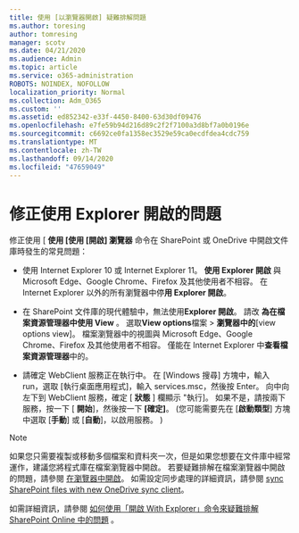 ```yaml
---
title: 使用 [以瀏覽器開啟] 疑難排解問題
ms.author: toresing
author: tomresing
manager: scotv
ms.date: 04/21/2020
ms.audience: Admin
ms.topic: article
ms.service: o365-administration
ROBOTS: NOINDEX, NOFOLLOW
localization_priority: Normal
ms.collection: Adm_O365
ms.custom: ''
ms.assetid: ed852342-e33f-4450-8400-63d30df09476
ms.openlocfilehash: e7fe59b94d216d89c2f2f7100a3d8bf7a0b0196e
ms.sourcegitcommit: c6692ce0fa1358ec3529e59ca0ecdfdea4cdc759
ms.translationtype: MT
ms.contentlocale: zh-TW
ms.lasthandoff: 09/14/2020
ms.locfileid: "47659049"
---
```

# <a name="fix-problems-with-open-with-explorer"></a>修正使用 Explorer 開啟的問題

修正使用 [ **使用 [使用 [開啟] 瀏覽器** 命令在 SharePoint 或 OneDrive 中開啟文件庫時發生的常見問題： 
  
- 使用 Internet Explorer 10 或 Internet Explorer 11。 **使用 Explorer 開啟** 與 Microsoft Edge、Google Chrome、Firefox 及其他使用者不相容。 在 Internet Explorer 以外的所有瀏覽器中停**用 Explorer 開啟**。 
    
- 在 SharePoint 文件庫的現代體驗中，無法使用**Explorer 開啟**。 請改 **為在檔案資源管理器中使用 View** 。 選取**View options**檔案 \> **瀏覽器中的**[view options view]。 檔案瀏覽器中的視圖與 Microsoft Edge、Google Chrome、Firefox 及其他使用者不相容。 僅能在 Internet Explorer 中**查看檔案資源管理器**中的。 
    
- 請確定 WebClient 服務正在執行中。 在 [Windows 搜尋] 方塊中，輸入 run，選取 [執行桌面應用程式]，輸入 services.msc，然後按 Enter。 向中向左下到 WebClient 服務，確定 [ **狀態** ] 欄顯示 "執行]。 如果不是，請按兩下服務，按一下 [ **開始**]，然後按一下 **[確定]**。  (您可能需要先在 [**啟動類型**] 方塊中選取 [**手動**] 或 [**自動**]，以啟用服務。 )  
    
> [!NOTE]
> 如果您只需要複製或移動多個檔案和資料夾一次，但是如果您想要在文件庫中經常運作，建議您將程式庫在檔案瀏覽器中開啟。 若要疑難排解在檔案瀏覽器中開啟的問題，請參閱 [在瀏覽器中開啟](https://go.microsoft.com/fwlink/?linkid=871665)。 如需設定同步處理的詳細資訊，請參閱 [sync SharePoint files with new OneDrive sync client](https://go.microsoft.com/fwlink/?linkid=871666)。
  
如需詳細資訊，請參閱 [如何使用「開啟 With Explorer」命令來疑難排解 SharePoint Online 中的問題](https://docs.microsoft.com/sharepoint/support/lists-and-libraries/troubleshoot-issues-using-open-with-explorer) 。 
  

